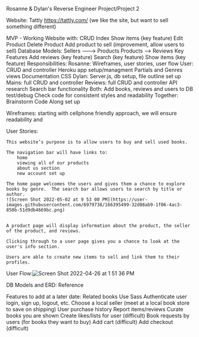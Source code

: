 Rosanne & Dylan's Reverse Engineer Project/Project 2

Website: Tattly https://tattly.com/ (we like the site, but want to sell something different)

MVP - Working Website with:
    CRUD
    Index
    Show items (key feature)
    Edit Product
    Delete Product
    Add product to sell (improvement, allow users to sell)
Database Models:
    Sellers ---> Products
    Products --> Reviews
Key Features
    Add reviews (key feature)
    Search (key feature)
    Show items (key feature)
Responsibilities:
    Rosanne:
        Wireframes, user stories, user flow
        User: CRUD and controller
        Heroku app setup/managment
        Partials and Genres views
        Documentation
        CSS
    Dylan:
        Server.js, db setup, file outline set up
        Mains: full CRUD and controller
        Reviews: full CRUD and controller
        API research
        Search bar functionality
    Both: 
        Add books, reviews and users to DB
        test/debug
        Check code for consistent styles and readability
    Together:
        Brainstorm
        Code Along set up


Wireframes: starting with cellphone friendly approach, we will ensure readability and 

User Stories:

    This website’s purpose is to allow users to buy and sell used books.  

    The navigation bar will have links to:
        home
        viewing all of our products
        about us section
        new account set up
    
    The home page welcomes the users and gives them a chance to explore books by genre.  The search bar allows users to search by title or author.
    ![Screen Shot 2022-05-02 at 9 53 00 PM](https://user-images.githubusercontent.com/6979738/166395499-32d08ab9-1f06-4ac3-850b-51d9db4669bc.png)


    A product page will display information about the product, the seller of the product, and reviews.

    Clicking through to a user page gives you a chance to look at the user's info section.

    Users are able to create new items to sell and link them to their profiles.

User Flow:![Screen Shot 2022-04-26 at 1 51 36 PM](https://user-images.githubusercontent.com/6979738/165663835-5e137c46-6e66-4921-ae27-ba1955e4200c.png)

DB Models and ERD: Reference

Features to add at a later date:
    Related books
    Use Sass
    Authenticate user login, sign up, logout, etc.
    Choose a local seller (meet at a local book store to save on shipping)
    User purchase history
    Report items/reviews
    Curate books  you are shown
    Create likes/lists for user (difficult)
    Book requests by users (for books they want to buy)
    Add cart (difficult)
    Add checkout (difficult)

